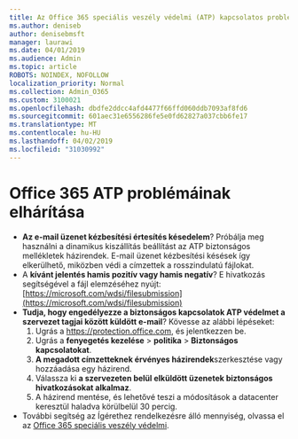 ```yaml
---
title: Az Office 365 speciális veszély védelmi (ATP) kapcsolatos problémák elhárítása
ms.author: deniseb
author: denisebmsft
manager: laurawi
ms.date: 04/01/2019
ms.audience: Admin
ms.topic: article
ROBOTS: NOINDEX, NOFOLLOW
localization_priority: Normal
ms.collection: Admin_O365
ms.custom: 3100021
ms.openlocfilehash: dbdfe2ddcc4afd4477f66ffd060ddb7093af8fd6
ms.sourcegitcommit: 601aec31e6556286fe5e0fd62827a037cbb6fe17
ms.translationtype: MT
ms.contentlocale: hu-HU
ms.lasthandoff: 04/02/2019
ms.locfileid: "31030992"
---
```

# <a name="troubleshoot-issues-with-office-365-atp"></a>Office 365 ATP problémáinak elhárítása

- **Az e-mail üzenet kézbesítési értesítés késedelem**? Próbálja meg használni a dinamikus kiszállítás beállítást az ATP biztonságos mellékletek házirendek. E-mail üzenet kézbesítési késések így elkerülhető, miközben védi a címzettek a rosszindulatú fájlokat.
- A **kívánt jelentés hamis pozitív vagy hamis negatív**? E hivatkozás segítségével a fájl elemzéséhez nyújt:[https://microsoft.com/wdsi/filesubmission](https://microsoft.com/wdsi/filesubmission)
- **Tudja, hogy engedélyezze a biztonságos kapcsolatok ATP védelmet a szervezet tagjai között küldött e-mail**? Kövesse az alábbi lépéseket:
    1. Ugrás a https://protection.office.com, és jelentkezzen be.
    2. Ugrás a **fenyegetés kezelése** > **politika** > **Biztonságos kapcsolatokat**.
    3. **A megadott címzetteknek érvényes házirendek**szerkesztése vagy hozzáadása egy házirend.
    4. Válassza ki **a szervezeten belül elküldött üzenetek biztonságos hivatkozásokat alkalmaz**.
    5. A házirend mentése, és lehetővé teszi a módosítások a datacenter keresztül haladva körülbelül 30 percig.
- További segítség az Ígérethez rendelkezésre álló mennyiség, olvassa el az [Office 365 speciális veszély védelmi](https://docs.microsoft.com/office365/securitycompliance/office-365-atp).